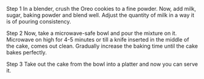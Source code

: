 Step 1 
In a blender, crush the Oreo cookies to a fine powder. Now, add milk, sugar, baking powder and blend well. Adjust the quantity of milk in a way it is of pouring consistency.

Step 2 
Now, take a microwave-safe bowl and pour the mixture on it. Microwave on high for 4-5 minutes or till a knife inserted in the middle of the cake, comes out clean. Gradually increase the baking time until the cake bakes perfectly.

Step 3
Take out the cake from the bowl into a platter and now you can serve it.